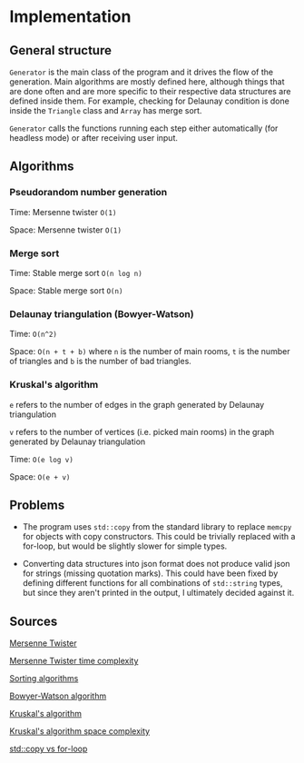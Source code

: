 # Implementation
## General structure
`Generator` is the main class of the program and it drives the flow of the generation. Main algorithms are mostly defined here, although things that are done often and are more specific to their respective data structures are defined inside them. For example, checking for Delaunay condition is done inside the `Triangle` class and `Array` has merge sort.

`Generator` calls the functions running each step either automatically (for headless mode) or after receiving user input. 

## Algorithms
### Pseudorandom number generation
Time: Mersenne twister `O(1)`

Space: Mersenne twister `O(1)`

### Merge sort
Time: Stable merge sort `O(n log n)`

Space: Stable merge sort `O(n)`

### Delaunay triangulation (Bowyer-Watson)
Time: `O(n^2)`

Space: `O(n + t + b)`
where `n` is the number of main rooms, `t` is the number of triangles and `b` is the number of bad triangles.

### Kruskal's algorithm
`e` refers to the number of edges in the graph generated by Delaunay triangulation

`v` refers to the number of vertices (i.e. picked main rooms) in the graph generated by Delaunay triangulation

Time: `O(e log v)`

Space: `O(e + v)`

## Problems
- The program uses `std::copy` from the standard library to replace `memcpy` for objects with copy constructors. This could be trivially replaced with a for-loop, but would be slightly slower for simple types.

- Converting data structures into json format does not produce valid json for strings (missing quotation marks). This could have been fixed by defining different functions for all combinations of `std::string` types, but since they aren't printed in the output, I ultimately decided against it.

## Sources
[Mersenne Twister](https://en.wikipedia.org/wiki/Mersenne_Twister)

[Mersenne Twister time complexity](https://stackoverflow.com/questions/25651532/what-is-the-time-complexity-of-the-mersenne-twister)

[Sorting algorithms](https://en.wikipedia.org/wiki/Sorting_algorithm)

[Bowyer-Watson algorithm](https://en.wikipedia.org/wiki/Bowyer%E2%80%93Watson_algorithm)

[Kruskal's algorithm](https://en.wikipedia.org/wiki/Kruskal%27s_algorithm)

[Kruskal's algorithm space complexity](https://efficientcodeblog.wordpress.com/2017/12/11/kruskals-algorithm-implementation/)

[std::copy vs for-loop](https://stackoverflow.com/questions/29099564/what-is-the-benefit-of-using-stdcopy-instead-of-manual-for-loop-to-copy-dynami)
